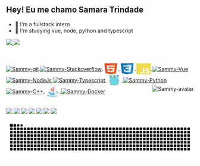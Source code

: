 ## Hey! Eu me chamo Samara Trindade

- 🔭 I'm a fullstack intern 
- 🌱 I'm studying vue, node, python and typescript 
 
<div>
  <a href="https://github.com/sammytrindade">
  <img height="180em" src="https://github-readme-stats.vercel.app/api?username=sammytrindade&show_icons=true&theme=vision-friendly-dark&include_all_commits=true&count_private=true"/>
  <img height="180em" src="https://github-readme-stats.vercel.app/api/top-langs/?username=sammytrindade&layout=compact&langs_count=7&theme=vision-friendly-dark"/>
</div>
  
  ##
  
<div>
  <div style="display: inline_block"><br>
  <img align="center" alt="Sammy-git" height="30" width="40" src="https://skillicons.dev/icons?i=git"/>
  <img align="center" alt="Sammy-Stackoverflow" height="30" width="40" src="https://skillicons.dev/icons?i=stackoverflow"/>
  <img align="center" alt="Sammy-HTML" height="30" width="40" src="https://raw.githubusercontent.com/devicons/devicon/master/icons/html5/html5-original.svg">
  <img align="center" alt="Sammy-CSS" height="30" width="40" src="https://raw.githubusercontent.com/devicons/devicon/master/icons/css3/css3-original.svg">
  <img align="center" alt="Sammy-Js" height="30" width="40" src="https://raw.githubusercontent.com/devicons/devicon/master/icons/javascript/javascript-plain.svg">
  <img align="center" alt="Sammy-Vue" height="30" width="40" src="https://skillicons.dev/icons?i=vue"/>
  <img align="center" alt="Sammy-NodeJs" height="30" width="40" src="https://skillicons.dev/icons?i=nodejs"/>
  <img align="center" alt="Sammy-Typescript" height="30" width="40" src="https://skillicons.dev/icons?i=ts"/>
  <img align="center" alt="Sammy-Go" height="30" width="40" src="https://raw.githubusercontent.com/devicons/devicon/master/icons/go/go-original.svg">
  <img align="center" alt="Sammy-Python" height="30" width="40" src="https://skillicons.dev/icons?i=py"/>
  <img align="center" alt="Sammy-C++" height="30" width="40" src="https://skillicons.dev/icons?i=cpp"/>
  <img align="center" alt="Sammy-Java" height="30" width="40" src="https://raw.githubusercontent.com/devicons/devicon/master/icons/java/java-original.svg">
  <img align="center" alt="Sammy-Docker" height="30" width="40" src="https://skillicons.dev/icons?i=docker"/>
  <img align="right" alt="Sammy-avatar" src="https://cdn.discordapp.com/attachments/881274895953166436/881277351890133002/avatar_gif_pequeno.gif">
</div>

  ##
  
<div>
  <a href="https://www.linkedin.com/in/samaratrindade" target="_blank"><img src="https://img.shields.io/badge/-LinkedIn-%230077B5?style=for-the-badge&logo=linkedin&logoColor=white" target="_blank"></a> 
  <a href = "mailto:samaratrindaderibeiro@gmail.com"><img src="https://img.shields.io/badge/-Gmail-%23333?style=for-the-badge&logo=gmail&logoColor=white" target="_blank"></a>
  <a href="https://www.twitter.com/sammytrindade" target="_blank"><img src="https://img.shields.io/badge/Twitter-1DA1F2?style=for-the-badge&logo=twitter&logoColor=white"></a>
  <a href="https://instagram.com/samaratrindade" target="_blank"><img src="https://img.shields.io/badge/-Instagram-%23E4405F?style=for-the-badge&logo=instagram&logoColor=white" target="_blank"></a>
  <a href="https://www.t.me/SamaraTrindade" target="_blank"><img src="https://img.shields.io/badge/Telegram-2CA5E0?style=for-the-badge&logo=telegram&logoColor=white"></a>
 	<a href="https://www.twitch.tv/sammyfoxwayne" target="_blank"><img src="https://img.shields.io/badge/Twitch-9146FF?style=for-the-badge&logo=twitch&logoColor=white" target="_blank"></a>
  <a href="https://www.youtube.com/channel/UC9IDyhrnabjLQ32ZtUqGXbw" target="_blank"><img src="https://img.shields.io/badge/YouTube-FF0000?style=for-the-badge&logo=youtube&logoColor=white" target="_blank"></a>

 
![Snake animation](https://github.com/sammytrindade/sammytrindade/blob/output/github-contribution-grid-snake.svg)

</div>
